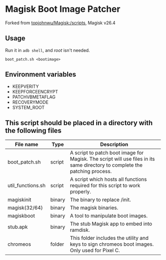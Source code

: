 # Magisk Boot Image Patcher

Forked from [topjohnwu/Magisk:/scripts](https://github.com/topjohnwu/Magisk/tree/v26.4/scripts), Magisk v26.4


## Usage
Run it in `adb shell`, and *root* isn't needed.
```shell
boot_patch.sh <bootimage>
```

## Environment variables
- KEEPVERITY
- KEEPFORCEENCRYPT
- PATCHVBMETAFLAG
- RECOVERYMODE
- SYSTEM_ROOT


## This script should be placed in a directory with the following files

| File name         | Type   | Description                                                                                                                |
| ----------------- | ------ | -------------------------------------------------------------------------------------------------------------------------- |
| boot_patch.sh     | script | A script to patch boot image for Magisk. The script will use files in its same directory to complete the patching process. |
| util_functions.sh | script | A script which hosts all functions required for this script to work properly.                                              |
| magiskinit        | binary | The binary to replace /init.                                                                                               |
| magisk(32/64)     | binary | The magisk binaries.                                                                                                       |
| magiskboot        | binary | A tool to manipulate boot images.                                                                                          |
| stub.apk          | binary | The stub Magisk app to embed into ramdisk.                                                                                 |
| chromeos          | folder | This folder includes the utility and keys to sign chromeos boot images. Only used for Pixel C.                             |
